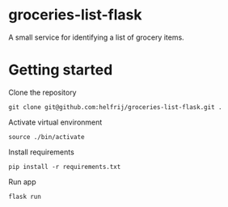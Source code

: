 # groceries-list-flask
A small service for identifying a list of grocery items.

# Getting started
Clone the repository
```
git clone git@github.com:helfrij/groceries-list-flask.git .
```
Activate virtual environment
```
source ./bin/activate
```
Install requirements
```
pip install -r requirements.txt
```
Run app
```
flask run
```
